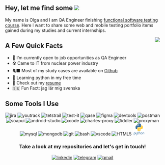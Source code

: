 <h2>Hey, let me find some <img src="https://lh3.googleusercontent.com/pw/AJFCJaXPFl2b3A2dt_o5orRx5AMNUkH_HLLoNh5Jdud7jR7k_YpdCpkUl8awb-7ioUaehEFe1ge69E-D6nIrTmefSPZ1Uc_pkpZ8-4jYIiMdms5iXe3kcDLzWDfCS3jmthQstTx27eHjbGnnPNtqdY8b3FUS8EaKuzbbk8iIuZ9XU-OvLxAFH2EhL3ofZC-Knb0v9EzL1sFruvQShbdy9iLo8WJ0mMjV5zgo8h355JUbklKkueEl3W9FtEvQG-FNflDNkZoFixb86bXAMfQPKs7eWe-_9QGaWysKRbZcpGtZE8odPtooUE5xhOBOvL62P4Qy2kARfLg0w94IrrW5piREC3GZRlcD1B0SlRl8loww-TEMfEoL8OiZUm7mQwCDYvRBPrUcrMsbxmlUGqeZ77_YQ2SjLWTX9HyQR-Y2v_Hovt0TxmoyFUuKmAVGnYuGXLujICsQAs2Qwgu4rKx4UgZNPE9xPvWN-8enCMly2vOpc6x5R8bThbr801NANre--SDzZBtcK2ZHtmjL7v-BspJmJ9o6HVWAHCtqX5Bqf5_Im2J5rcv093owUGp2ZdrvmAFokQtPP3BkS7qpMFzqf-N662ear6eLdCEeDJHIiIIypNjYzSqw0hDsIrKwXjGgRkh5BlVRDUpiO2bZv2R3OuH3k_UUfVKKnM0F73Kb-u6zhnJFgJYNycqVd8N33gKrbdjzLR2_End4yB2WDY_RseeJc-JvhyyqLxv9mxi1XdskfrvhqI0K1OEQLCcSlVSc51Sw-6zinfuDkNWpVAUFdeEvDZWH-XOYjUsxrKqu3KM5aRfbC85EtLASiupFGGihV2P50AUSidUmPqKsvXp2gkQQ1CPLFFBNg0_lMxiaHQ5emfAhc_OtcT5JdGe6sV0E06cJLl6jl6OkUmTEchcGZelS9n3RmTRcQJwYDlbrNJkJHUZAp-UNE-mUVukAFSKteOqU-1s-UmNY1S0y5NAICW0PnYdMJkRrQGS80cwnXjCttuLZgMt-OXd_a0Wja3Uzvakaa5quFvI=w512-h512-s-no?authuser=0" height="25" ></h2>
<p> My name is Olga and I am QA Engineer finishing <a href="https://artsiomrusau.com/qa-from-scratch"> functional software testing course</a>. Here I want to share some web and mobile testing portfolio items gained during my studies and current internships.</p> 

<img align="right" src="https://i.pinimg.com/originals/d2/12/ce/d212ce4c95954faf7427fbe941a554f8.gif" height="245">
<h2>A Few Quick Facts</h2>
<ul>
<li> 🌱 I’m currently open to job opportunities as QA Engineer </li>
<li> ☢️ Came to IT from nuclear power industry</li>
<li> 🐈‍⬛ Most of my study cases are available on <a href="https://github.com/osukhorukova">Github</a></li> </li>
<li> 🐍 Learning python in my free time</li>
<li>📙 Check out my <a href="https://drive.google.com/file/d/1L6C3oA_wxW4hP5QjpFqLFu8qRFS4kUD_/view?usp=sharing">resume</a></li>
<li> 🇸🇪 Fun Fact: jag lär mig svenska </li>
</ul>
<h2>Some Tools I Use</h2>
<p align="center">
<img src="https://cdn.jsdelivr.net/gh/devicons/devicon/icons/jira/jira-original.svg" title="jira" alt="jira" width="40" height="40"/>
<img src="https://upload.wikimedia.org/wikipedia/commons/thumb/8/8d/YouTrack_Icon.svg/1024px-YouTrack_Icon.svg.png?20200803082248" title="youtrack" alt="youtrack" width="40" height="40"/>
<img src="https://codahosted.io/packs/21236/unversioned/assets/LOGO/ba1091c59bab89cd2fd0f289622731fe16113d7b00905abe64759c313a4b73b76c1b0426076ed76cb74752234c734131df46992d5b8b48fc13e264240e4f7119f736cfeb64df36ded54b5cbf6198b9cadedf18dd0cac5c7dbcd16e6336c29363cd1292ba" title="testrail" alt="tetstrail" width="40" height="40"/>
<img src="https://docs.testit.software/images/testit_logo_icon.png" title="test-it" alt="test-it" width="40" height="40"/>
<img src="https://luna1.co/eb0187.png" title="qase" alt="qase" width="40" height="40"/>
<img src="https://cdn.jsdelivr.net/gh/devicons/devicon/icons/figma/figma-original.svg" title="figma" alt="figma" width="40" height="40"/>
<img src="https://d33wubrfki0l68.cloudfront.net/38b5c953a4667366685d55db55d057c86db1fc54/a0fdc/static/acae6b24d940347661ca901ea07f47c1/chrome-dev-logo-icon.png" title="devtools" alt="devtools" width="40" height="40"/>
<img src="https://img.uxwing.com/wp-content/themes/uxwing/download/brands-social-media/postman-icon.svg" title="postman" alt="postman" width="40" height="40"/>
<img src="https://encrypted-tbn0.gstatic.com/images?q=tbn:ANd9GcTDLj-17hLuPse4K5lo4VLNFRn89rjLSB-KKIZMdNjB0Q&s" title="soapui" alt="soapui" width="40" height="40"/>
 <img src="https://cdn.jsdelivr.net/gh/devicons/devicon/icons/androidstudio/androidstudio-original.svg" title="android-studio" alt="android-studio" width="40" height="40"/>
<img src="https://cdn.jsdelivr.net/gh/devicons/devicon/icons/xcode/xcode-original.svg" title="xcode" alt="xcode" width="40" height="40"/>
<img src="https://cdn.icon-icons.com/icons2/3053/PNG/512/charles_proxy_macos_bigsur_icon_190302.png" title="charles-proxy" alt="charles-proxy" width="40" height="40"/>
<img src="https://www.megaleechers.com/storage/Fiddler-Everywhere-Icon.png" title="fiddler" alt="fiddler" width="40" height="40"/>
<img src="https://ph-files.imgix.net/f1aba60e-b071-4afd-bde6-7c123853a3ae.png?auto=format" title="proxyman" alt="proxyman" width="40" height="40"/>
<img src="https://cdn.jsdelivr.net/gh/devicons/devicon/icons/mysql/mysql-original.svg" title="mysql" alt="mysql" width="40" height="40"/>
<img src="https://cdn.jsdelivr.net/gh/devicons/devicon/icons/mongodb/mongodb-original.svg" title="mongodb" alt="mongodb" width="40" height="40"/>
<img src="https://cdn.jsdelivr.net/gh/devicons/devicon/icons/git/git-original.svg" title="git" alt="git" width="40" height="40"/>
<img src="https://upload.wikimedia.org/wikipedia/commons/thumb/4/4b/Bash_Logo_Colored.svg/1024px-Bash_Logo_Colored.svg.png?20180723054350" title="bash" alt="bash" width="40" height="40"/>
<img src="https://cdn.jsdelivr.net/gh/devicons/devicon/icons/vscode/vscode-original.svg" title="vscode" alt="vscode" width="40" height="40"/>
<img src="https://cdn-icons-png.flaticon.com/512/919/919827.png" title="HTML5" alt="HTML5" width="40" height="40"/>
<img src="https://raw.githubusercontent.com/devicons/devicon/master/icons/python/python-original-wordmark.svg" alt="python" width="40" height="40" />
</p>
<h3 align="center"> Take a look at my repositories and let's get in touch! </h3>
<p align="center">
<a href= "https://www.linkedin.com/in/osukhorukova/"><img src="https://img.icons8.com/?size=512&id=13930&format=png" width="40" height="40" alt="linkedin"/></a>
<a href= "https://t.me/olyaskh"><img src="https://img.icons8.com/?size=512&id=63306&format=png" width="40" height="40" alt="telegram"/></a>
<a href= "mailto:o.skhrkv@gmail.com"><img src="https://img.icons8.com/?size=512&id=P7UIlhbpWzZm&format=png" width="40" height="40" alt="gmail"/></a>
</p>

